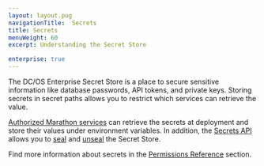 ```yaml
---
layout: layout.pug
navigationTitle:  Secrets
title: Secrets
menuWeight: 60
excerpt: Understanding the Secret Store

enterprise: true
---
```

<!-- The source repository for this topic is https://github.com/dcos/dcos-docs-site -->


The DC/OS Enterprise Secret Store is a place to secure sensitive information like database passwords, API tokens, and private keys. Storing secrets in secret paths allows you to restrict which services can retrieve the value.

[Authorized Marathon services](/dcos/1.11//security/ent/#spaces) can retrieve the secrets at deployment and store their values under environment variables. In addition, the [Secrets API](/dcos/1.11/security/ent/secrets/secrets-api/) allows you to [seal](/dcos/1.11/security/ent/secrets/seal-store/) and [unseal](/dcos/1.11/security/ent/secrets/unseal-store/) the Secret Store.

Find more information about secrets in the [Permissions Reference](/dcos/1.11/security/ent/perms-reference/#secrets) section.
